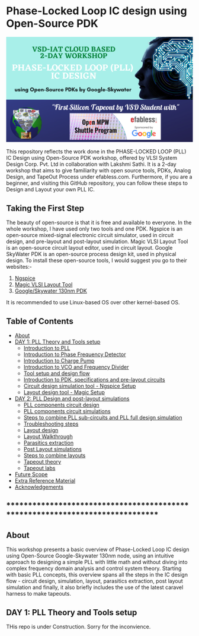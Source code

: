 # Phase-Locked Loop IC design using Open-Source PDK
<img src = "pll_workshop.png">

This repository reflects the work done in the PHASE-LOCKED LOOP (PLL) IC Design using Open-Source PDK workshop, offered by VLSI System Design Corp. Pvt. Ltd in collaboration with Lakshmi Sathi. It is a 2-day workshop that aims to give familiarity with open source tools, PDKs, Analog Design, and TapeOut Process under efabless.com. Furthermore, if you are a beginner, and visiting this GitHub repository, you can follow these steps to Design and Layout your own PLL IC.

## Taking the First Step
The beauty of open-source is that it is free and available to everyone. In the whole workshop, I have used only two tools and one PDK. Ngspice is an open-source mixed-signal electronic circuit simulator, used in circuit design, and pre-layout and post-layout simulation. Magic VLSI Layout Tool is an open-source circuit layout editor, used in circuit layout. Google SkyWater PDK is an open-source process design kit, used in physical design. To install these open-source tools, I would suggest you go to their websites:-
  1. [Ngspice](http://ngspice.sourceforge.net/)
  2. [Magic VLSI Layout Tool](http://opencircuitdesign.com/magic/)
  3. [Google/Skywater 130nm PDK](https://github.com/google/skywater-pdk)

It is recommended to use Linux-based OS over other kernel-based OS.

## Table of Contents
- [About](#about)
- [DAY 1: PLL Theory and Tools setup](#day-1--pll-theory-and-tools-setup)
  - [Introduction to PLL](#introduction-to-pll)
  - [Introduction to Phase Frequency Detector](#introduction-to-phase-frequency-detector)
  - [Introduction to Charge Pump](#introduction-to-charge-pump)
  - [Introduction to VCO and Frequency Divider](#introduction-to-vco-and-frequency-divider)
  - [Tool setup and design flow](#tool-setup-and-design-flow)
  - [Introduction to PDK, specifications and pre-layout circuits](#introduction-to-pdk,-specifications-and-pre-layout-circuits)
  - [Circuit design simulation tool - Ngspice Setup](#circuit-design-simulation-tool---ngspice-setup)
  - [Layout design tool - Magic Setup](#layout-design-tool--magic-setup)
- [DAY 2: PLL Design and post-layout simulations](#day-2--pll-design-and-post---layout-simulations)
  - [PLL components circuit design](#pll-components-circuit-design)
  - [PLL components circuit simulations](#pll-components-circuit-simulations)
  - [Steps to combine PLL sub-circuits and PLL full design simulation](#steps-to-combine-pll-sub---circuits-and-pll-full-design-simulation)
  - [Troubleshooting steps](#troubleshooting-steps)
  - [Layout design](#layout-design)
  - [Layout Walkthrough](#layout-walkthrough)
  - [Parasitics extraction](#parasitics-extraction)
  - [Post Layout simulations](#post-layout-simulations)
  - [Steps to combine layouts](#steps-to-combine-layouts)
  - [Tapeout theory](#tapeout-theory)
  - [Tapeout labs](#tapeout-labs)
- [Future Scope](#future-scope)
- [Extra Reference Material](#extra-reference-material)
- [Acknowledgements](#acknowledgements)


## *****************************************************************************


## About
This workshop presents a basic overview of Phase-Locked Loop IC design using Open-Source Google-Skywater 130nm node, using an intuitive approach to designing a simple PLL with little math and without diving into complex frequency domain analysis and control system theory. Starting with basic PLL concepts, this overview spans all the steps in the IC design flow - circuit design, simulation, layout, parasitics extraction, post layout simulation and finally, it also briefly includes the use of the latest caravel harness to make tapeouts.

## DAY 1: PLL Theory and Tools setup

THis repo is under Construction. Sorry for the inconvience.
